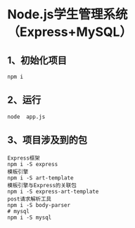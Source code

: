 # Node.js学生管理系统（Express+MySQL）

## 1、初始化项目

```
npm i
```



## 2、运行

```
node  app.js
```



## 3、项目涉及到的包

```
Express框架
npm i -S express
模板引擎
npm i -S art-template
模板引擎与Express的关联包
npm i -S express-art-template
post请求解析工具
npm i -S body-parser
# mysql
npm i -S mysql
```